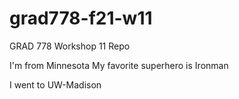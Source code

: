 # grad778-f21-w11
GRAD 778 Workshop 11 Repo

I'm from Minnesota
My favorite superhero is Ironman 

I went to UW-Madison
